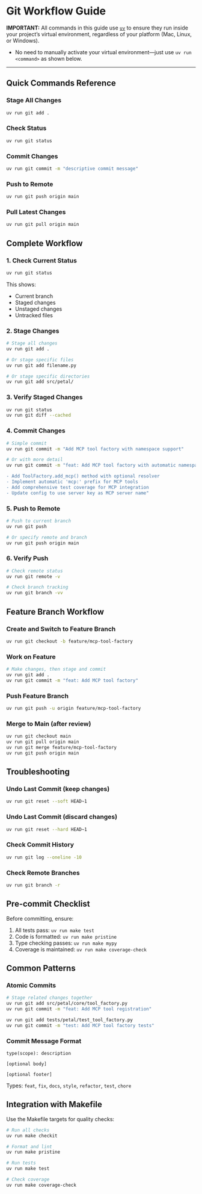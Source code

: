 # Git Workflow Guide

**IMPORTANT:**
All commands in this guide use [`uv`](https://github.com/astral-sh/uv) to ensure they run inside your project’s virtual environment, regardless of your platform (Mac, Linux, or Windows).

- No need to manually activate your virtual environment—just use `uv run <command>` as shown below.

---

## Quick Commands Reference

### Stage All Changes
```bash
uv run git add .
```

### Check Status
```bash
uv run git status
```

### Commit Changes
```bash
uv run git commit -m "descriptive commit message"
```

### Push to Remote
```bash
uv run git push origin main
```

### Pull Latest Changes
```bash
uv run git pull origin main
```

## Complete Workflow

### 1. Check Current Status
```bash
uv run git status
```
This shows:
- Current branch
- Staged changes
- Unstaged changes
- Untracked files

### 2. Stage Changes
```bash
# Stage all changes
uv run git add .

# Or stage specific files
uv run git add filename.py

# Or stage specific directories
uv run git add src/petal/
```

### 3. Verify Staged Changes
```bash
uv run git status
uv run git diff --cached
```

### 4. Commit Changes
```bash
# Simple commit
uv run git commit -m "Add MCP tool factory with namespace support"

# Or with more detail
uv run git commit -m "feat: Add MCP tool factory with automatic namespace support

- Add ToolFactory.add_mcp() method with optional resolver
- Implement automatic 'mcp:' prefix for MCP tools
- Add comprehensive test coverage for MCP integration
- Update config to use server key as MCP server name"
```

### 5. Push to Remote
```bash
# Push to current branch
uv run git push

# Or specify remote and branch
uv run git push origin main
```

### 6. Verify Push
```bash
# Check remote status
uv run git remote -v

# Check branch tracking
uv run git branch -vv
```

## Feature Branch Workflow

### Create and Switch to Feature Branch
```bash
uv run git checkout -b feature/mcp-tool-factory
```

### Work on Feature
```bash
# Make changes, then stage and commit
uv run git add .
uv run git commit -m "feat: Add MCP tool factory"
```

### Push Feature Branch
```bash
uv run git push -u origin feature/mcp-tool-factory
```

### Merge to Main (after review)
```bash
uv run git checkout main
uv run git pull origin main
uv run git merge feature/mcp-tool-factory
uv run git push origin main
```

## Troubleshooting

### Undo Last Commit (keep changes)
```bash
uv run git reset --soft HEAD~1
```

### Undo Last Commit (discard changes)
```bash
uv run git reset --hard HEAD~1
```

### Check Commit History
```bash
uv run git log --oneline -10
```

### Check Remote Branches
```bash
uv run git branch -r
```

## Pre-commit Checklist

Before committing, ensure:
1. All tests pass: `uv run make test`
2. Code is formatted: `uv run make pristine`
3. Type checking passes: `uv run make mypy`
4. Coverage is maintained: `uv run make coverage-check`

## Common Patterns

### Atomic Commits
```bash
# Stage related changes together
uv run git add src/petal/core/tool_factory.py
uv run git commit -m "feat: Add MCP tool registration"

uv run git add tests/petal/test_tool_factory.py
uv run git commit -m "test: Add MCP tool factory tests"
```

### Commit Message Format
```
type(scope): description

[optional body]

[optional footer]
```

Types: `feat`, `fix`, `docs`, `style`, `refactor`, `test`, `chore`

## Integration with Makefile

Use the Makefile targets for quality checks:

```bash
# Run all checks
uv run make checkit

# Format and lint
uv run make pristine

# Run tests
uv run make test

# Check coverage
uv run make coverage-check
```
